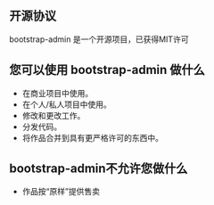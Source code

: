 
## 开源协议 <!-- {docsify-ignore-all} -->
bootstrap-admin 是一个开源项目，已获得MIT许可

## 您可以使用 bootstrap-admin 做什么

- 在商业项目中使用。
- 在个人/私人项目中使用。
- 修改和更改工作。
- 分发代码。
- 将作品合并到具有更严格许可的东西中。

## bootstrap-admin不允许您做什么
- 作品按“原样”提供售卖